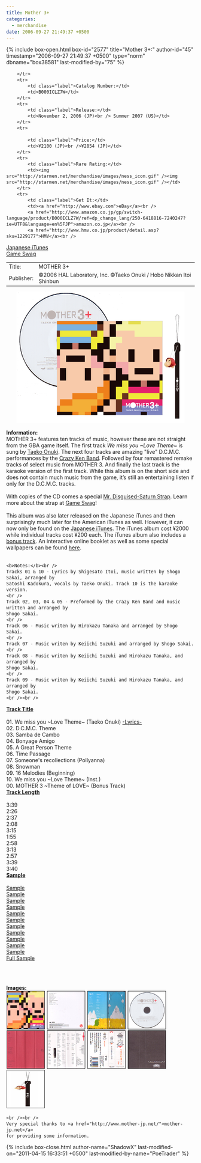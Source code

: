 ```yaml
---
title: Mother 3+
categories:
  - merchandise
date: 2006-09-27 21:49:37 +0500
---
```

{% include box-open.html box-id="2577" title="Mother 3+:" author-id="45" timestamp="2006-09-27 21:49:37 +0500" type="norm" dbname="box38581" last-modified-by="75" %}
<div class="gameinfo">
	<table>
		<tr>
			<td class="label">Title:</td>
			<td>MOTHER 3+</td>
		</tr>
		<tr>
			<td class="label">Publisher:</td>
			<td>©2006 HAL Laboratory, Inc. ©Taeko Onuki / Hobo Nikkan Itoi Shinbun</td>

		</tr>
		<tr>
			<td class="label">Catalog Number:</td>
			<td>B000ICLZ7W</td>
		</tr>
		<tr>
			<td class="label">Release:</td>
			<td>November 2, 2006 (JP)<br /> Summer 2007 (US)</td>
		</tr>
		<tr>

			<td class="label">Price:</td>
			<td>¥2100 (JP)<br />¥2854 (JP)</td>
		</tr>
		<tr>
			<td class="label">Rare Rating:</td>
			<td><img src="http://starmen.net/merchandise/images/ness_icon.gif" /><img src="http://starmen.net/merchandise/images/ness_icon.gif" /></td>
		</tr>
		<tr>
			<td class="label">Get It:</td>
			<td><a href="http://www.ebay.com">eBay</a><br />
			<a href="http://www.amazon.co.jp/gp/switch-language/product/B000ICLZ7W/ref=dp_change_lang/250-6418816-7240247?ie=UTF8&language=en%5FJP">amazon.co.jp</a><br />
			<a href="http://www.hmv.co.jp/product/detail.asp?sku=1229177">HMV</a><br />
<a href="http://itunes.apple.com/jp/album/mother3/id204320098">Japanese iTunes</a><br />
                        <a href="http://gameswag.com/view/mother-3-soundtrack/">Game Swag</a>
		</td>
		</tr>
	</table>
</div>

<p>
	<center>
	<img src="/merchandise/images/m3cd_title.png" border="0" title="MOTHER 3+" />
	</center>
</p>

<b>Information:</b>
	<br />
MOTHER 3+ features ten tracks of music, however these are not straight from the GBA game itself.  The first track <i>We miss you ~Love Theme~</i> is sung by <a href="http://nippop.com/artists/Taeko_Onuki/">Taeko Onuki</a>. The next four tracks are amazing "live" D.C.M.C. performances by the <a href="http://www.crazykenband.com/">Crazy Ken Band</a>. Followed by four remastered remake tracks of select music from MOTHER 3. And finally the last track is the karaoke version of the first track. While this album is on the short side and does not contain much music from the game, it’s still an entertaining listen if only for the D.C.M.C. tracks.
	<br /><br />
With copies of the CD comes a special <a href="/merchandise/images/m3cd_ninjastrap.jpg">Mr. Disguised-Saturn Strap</a>. Learn more about the strap at <a href="http://gameswag.com/view/mother-3-incognito-mr-saturn-strap/">Game Swag</a>! 
	<br /><br />
This album was also later released on the Japanese iTunes and then surprisingly much later for the American iTunes as well. However, it can now only be found on the <a href="http://itunes.apple.com/jp/album/mother3/id204320098">Japanese iTunes</a>. The iTunes album cost ¥2000 while individual tracks cost ¥200 each. The iTunes album also includes a <a href="samples/MOTHER 3+ - MOTHER 3 ~Theme of LOVE~ (Bonus Track) [Sample].mp3">bonus track</a>. An interactive online booklet as well as some special wallpapers can be found <a href="http://www.1101.com/MOTHER3/">here</a>.
	<br /><br />

	<b>Notes:</b><br />
	Tracks 01 & 10 - Lyrics by Shigesato Itoi, music written by Shogo Sakai, arranged by 
	Satoshi Kadokura, vocals by Taeko Onuki. Track 10 is the karaoke version.
	<br />
	Track 02, 03, 04 & 05 - Preformed by the Crazy Ken Band and music written and arranged by 
	Shogo Sakai.
	<br />
	Track 06 - Music writen by Hirokazu Tanaka and arranged by Shogo Sakai.
	<br />
	Track 07 - Music writen by Keiichi Suzuki and arranged by Shogo Sakai.
	<br />
	Track 08 - Music writen by Keiichi Suzuki and Hirokazu Tanaka, and arranged by 
	Shogo Sakai.
	<br />
	Track 09 - Music writen by Keiichi Suzuki and Hirokazu Tanaka, and arranged by 
	Shogo Sakai.
	<br /><br />

<table1 />
	<b><u>Track Title</u></b><br /><br />
	01. We miss you ~Love Theme~ (Taeko Onuki) <a href="/merchandise/music/lyrics/m3+lyrics.txt">-Lyrics-</a><br />
	02. D.C.M.C. Theme<br />
	03. Samba de Cambo<br />
	04. Bonyage Amigo<br />
	05. A Great Person Theme<br />
	06. Time Passage<br />
	07. Someone's recollections (Pollyanna)<br />
	08. Snowman<br />
	09. 16 Melodies (Beginning)<br />
	10. We miss you ~Love Theme~ (Inst.)<br />
	00. MOTHER 3 ~Theme of LOVE~ (Bonus Track)<br />
<table2 />
	<u><b>Track Length</b></u><br /><br />
	3:39<br />
	2:26<br />
	2:37<br />
	2:08<br />
	3:15<br />
	1:55<br />
	2:58<br />
	3:13<br />
	2:57<br />
	3:39<br />
	3:40<br />
<table2 />
	<u><b>Sample</b></u><br /><br />
	<a href="samples/MOTHER 3+ - 01 - We miss you ~Love Theme~ (Taeko Onuki) [Sample]">Sample</a><br />
	<a href="samples/MOTHER 3+ - 02 - D.C.M.C. Theme [Sample].mp3">Sample</a><br />
	<a href="samples/MOTHER 3+ - 03 - Samba de Cambo [Sample].mp3">Sample</a><br />
	<a href="samples/MOTHER 3+ - 04 - Bonyage Amigo [Sample].mp3">Sample</a><br />
	<a href="samples/MOTHER 3+ - 05 - A Great Person Theme [Sample].mp3">Sample</a><br />
	<a href="samples/MOTHER 3+ - 06 - Time Passage [Sample].mp3">Sample</a><br />
	<a href="samples/MOTHER 3+ - 07 - Someone's recollections (Pollyanna) [Sample].mp3">Sample</a><br />
	<a href="samples/MOTHER 3+ - 08 - Snowman [Sample].mp3">Sample</a><br />
	<a href="samples/MOTHER 3+ - 09 - 16 Melodies (Beginning) [Sample].mp3">Sample</a><br />
	<a href="samples/MOTHER 3+ - 10 - We miss you ~Love Theme~ (Inst.) [Sample].mp3">Sample</a><br />
	<a href="samples/MOTHER 3+ - MOTHER 3 ~Theme of LOVE~ (Bonus Track) [Sample].mp3">Sample</a><br />
	<a href="samples/MOTHER 3+ - [Full Sample].mp3">Full Sample</a><br />

<table3 />

<br /><br />

<b>Images:</b>
	<br />
<a href="/merchandise/images/m3cd_album_front.jpg" ><img src="/merchandise/images/m3cd_album_front.jpg" title="MOTHER 3+ (Front)" border="1" width="100" height="100" hspace="1" /></a>
<a href="/merchandise/images/m3cd_album_back.jpg" ><img src="/merchandise/images/m3cd_album_back.jpg" title="MOTHER 3+ (Back)" border="1" width="100" height="100" hspace="1" /></a>
<a href="/merchandise/images/m3cd_album_inside.jpg" ><img src="/merchandise/images/m3cd_album_inside.jpg" title="MOTHER 3+ (Inside)" border="1" width="100" height="100" hspace="1" /></a>
<a href="/merchandise/images/m3cd_cd.jpg" ><img src="/merchandise/images/m3cd_cd.jpg" title="CD" border="1" width="100" height="100" hspace="1" /></a>
<a href="/merchandise/images/m3cd_insert1.jpg" ><img src="/merchandise/images/m3cd_insert1.jpg" title="Insert" border="1" width="100" height="100" hspace="1" /></a>
<a href="/merchandise/images/m3cd_insert2.jpg" ><img src="/merchandise/images/m3cd_insert2.jpg" title="Insert" border="1" width="100" height="100" hspace="1" /></a>
<a href="/merchandise/images/m3cd_tag_front.jpg" ><img src="/merchandise/images/m3cd_tag_front.jpg" title="Tag (Front)" border="1" width="100" height="100" hspace="1" /></a>
<a href="/merchandise/images/m3cd_tag_back.jpg" ><img src="/merchandise/images/m3cd_tag_back.jpg" title="Tag (Back)" border="1" width="100" height="100" hspace="1" /></a>
<a href="/merchandise/images/m3cd_ninjastrap.jpg" ><img src="/merchandise/images/m3cd_ninjastrap.jpg" title="Mr. Disguised-Saturn Strap" border="1" width="100" height="100" hspace="1" /></a>

	<br /><br />
	Very special thanks to <a href="http://www.mother-jp.net/">mother-jp.net</a> 
	for providing some information.
{% include box-close.html author-name="ShadowX" last-modified-on="2011-04-15 16:33:51 +0500" last-modified-by-name="PoeTrader" %}
